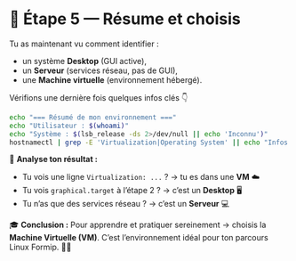# 🧩 Étape 5 — Résume et choisis

Tu as maintenant vu comment identifier :
- un système **Desktop** (GUI active),
- un **Serveur** (services réseau, pas de GUI),
- une **Machine virtuelle** (environnement hébergé).

Vérifions une dernière fois quelques infos clés 👇

```bash
echo "=== Résumé de mon environnement ==="
echo "Utilisateur : $(whoami)"
echo "Système : $(lsb_release -ds 2>/dev/null || echo 'Inconnu')"
hostnamectl | grep -E 'Virtualization|Operating System' || echo "Infos non détectées"
````

💬 **Analyse ton résultat :**

* Tu vois une ligne `Virtualization: ...` ? → tu es dans une **VM** ☁️
* Tu vois `graphical.target` à l’étape 2 ? → c’est un **Desktop** 🖥️
* Tu n’as que des services réseau ? → c’est un **Serveur** 💻

🎓 **Conclusion :**
Pour apprendre et pratiquer sereinement → choisis la **Machine Virtuelle (VM)**.
C’est l’environnement idéal pour ton parcours Linux Formip. 🚀🐧